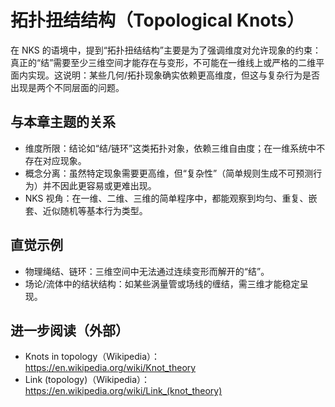 # 拓扑扭结结构（Topological Knots）

在 NKS 的语境中，提到“拓扑扭结结构”主要是为了强调维度对允许现象的约束：真正的“结”需要至少三维空间才能存在与变形，不可能在一维线上或严格的二维平面内实现。这说明：某些几何/拓扑现象确实依赖更高维度，但这与复杂行为是否出现是两个不同层面的问题。

## 与本章主题的关系
- 维度所限：结论如“结/链环”这类拓扑对象，依赖三维自由度；在一维系统中不存在对应现象。
- 概念分离：虽然特定现象需要更高维，但“复杂性”（简单规则生成不可预测行为）并不因此更容易或更难出现。
- NKS 视角：在一维、二维、三维的简单程序中，都能观察到均匀、重复、嵌套、近似随机等基本行为类型。

## 直觉示例
- 物理绳结、链环：三维空间中无法通过连续变形而解开的“结”。
- 场论/流体中的结状结构：如某些涡量管或场线的缠结，需三维才能稳定呈现。

## 进一步阅读（外部）
- Knots in topology（Wikipedia）：https://en.wikipedia.org/wiki/Knot_theory
- Link (topology)（Wikipedia）：https://en.wikipedia.org/wiki/Link_(knot_theory)

